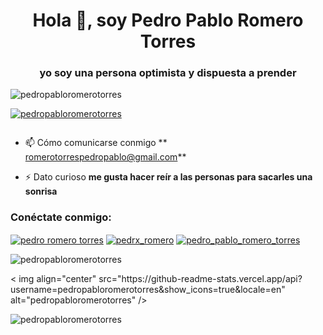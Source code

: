 <h1 align="center">Hola 👋, soy Pedro Pablo Romero Torres</h1>
<h3 align="center">yo soy una persona optimista y dispuesta a prender</h3>

<p align="left" > <img src="https://komarev.com/ghpvc/?username=pedropabloromerotorres&label=Profile%20views&color=0e75b6&style=flat" alt="pedropabloromerotorres" /> </p>

<p align="left"> <a href="https://github.com/ryo-ma/github-profile-tropic"><img src="https://github-profile-tropical.vercel.app/?username=pedropabloromerotorres" alt="pedropabloromerotorres " /></a> </p>

<p align="left"> <a href="https://twitter.com/" target="blank"><img src="https://img.shields.io/twitter/follow/?logo=twitter&style=for-the-badge" alt="" /></a> </p>

- 📫 Cómo comunicarse conmigo ** romerotorrespedropablo@gmail.com**

- ⚡ Dato curioso **me gusta hacer reír a las personas para sacarles una sonrisa**

<h3 align="left">Conéctate conmigo:</h3>
<p align="left">
<a href="https://fb.com/pedro romero torres" target="blank"><img align="center" src="https://raw.githubusercontent.com/rahuldkjain/github-profile-readme -generator/master/src/images/icons/Social/facebook.svg" alt="pedro romero torres" altura="30" ancho="40" /></a>
<a href="https://instagram .com/pedrx_romero" target="blank"><img align="center" src="https://raw.githubusercontent.com/rahuldkjain/github-profile-readme-generator/master/src/images/icons/Social/instagram.svg" alt="pedrx_romero" altura="30" ancho="40" /></a>
<a href="https://discord.gg/pedro_pablo_romero_torres" target="blank"><img align="center" src ="https://raw.githubusercontent.com/rahuldkjain/github-profile-readme-generator/master/src/images/icons/Social/discord.svg" alt="pedro_pablo_romero_torres" altura="30" ancho="40 " /></a>
</p>

<p><img align="izquierda" src="https://github-readme-stats.vercel.app/api/top-langs?username=pedropabloromerotorres&show_icons=true&locale=en&layout=compact" alt="pedropabloromerotorres" /></p>

<p> < img align="center" src="https://github-readme-stats.vercel.app/api?username=pedropabloromerotorres&show_icons=true&locale=en" alt="pedropabloromerotorres" /></p>

<p><img align ="centro" src="https://github-readme-streak-stats.herokuapp.com/?user=pedropabloromerotorres&" alt="pedropabloromerotorres" /></p>
